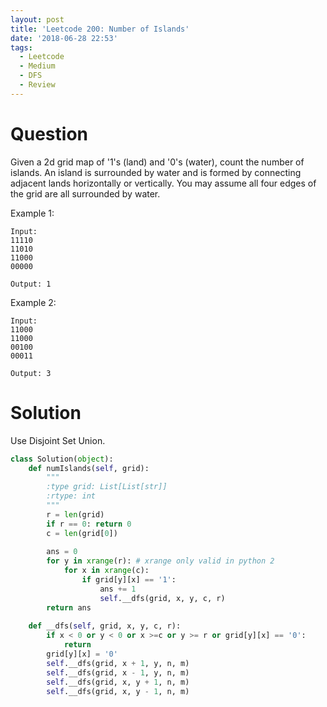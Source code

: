 ```yaml
---
layout: post
title: 'Leetcode 200: Number of Islands'
date: '2018-06-28 22:53'
tags:
  - Leetcode
  - Medium
  - DFS
  - Review
---
```


# Question
Given a 2d grid map of '1's (land) and '0's (water), count the number of islands. An island is surrounded by water and is formed by connecting adjacent lands horizontally or vertically. You may assume all four edges of the grid are all surrounded by water.

Example 1:

```
Input:
11110
11010
11000
00000

Output: 1
```

Example 2:
```
Input:
11000
11000
00100
00011

Output: 3
```

# Solution
Use Disjoint Set Union.

```python
class Solution(object):
    def numIslands(self, grid):
        """
        :type grid: List[List[str]]
        :rtype: int
        """
        r = len(grid)
        if r == 0: return 0
        c = len(grid[0])
        
        ans = 0
        for y in xrange(r): # xrange only valid in python 2
            for x in xrange(c):
                if grid[y][x] == '1':
                    ans += 1
                    self.__dfs(grid, x, y, c, r)
        return ans
    
    def __dfs(self, grid, x, y, c, r):
        if x < 0 or y < 0 or x >=c or y >= r or grid[y][x] == '0':
            return
        grid[y][x] = '0'
        self.__dfs(grid, x + 1, y, n, m)
        self.__dfs(grid, x - 1, y, n, m)
        self.__dfs(grid, x, y + 1, n, m)
        self.__dfs(grid, x, y - 1, n, m)
```
